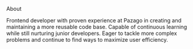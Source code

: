 About

Frontend developer with proven experience at Pazago in creating and maintaining a more reusable code base. Capable of continuous learning while still nurturing junior developers. Eager to tackle more complex problems and continue to find ways to maximize user efficiency.





